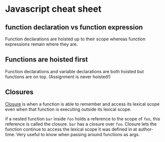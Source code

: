 # Javascript cheat sheet

## function declaration vs function expression
Function declarations are hoisted up to their scope whereas function expressions remain where they are.

## Functions are hoisted first
Function declarations and variable declarations are both hoisted but functions are on top. (Assignment is never hoisted!)

## Closures
[Closure](https://github.com/getify/You-Dont-Know-JS/blob/master/scope%20%26%20closures/ch5.md) is when a function is able to remember and access its lexical scope even when that function is executing outside its lexical scope.

if a nested function `bar` inside `foo` holds a reference to the scope of `foo`, this reference is called the closure. `bar` has a closure over `foo`. Closure lets the function continue to access the lexical scope it was defined in at author-time. Very useful to know when passing around functions as args.
